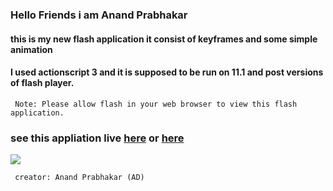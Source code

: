 ### Hello Friends i am Anand Prabhakar 
#### this is my new flash application it consist of keyframes and some simple animation 
#### I used actionscript 3 and it is supposed to be run on 11.1 and post versions of flash player.
``` Note: Please allow flash in your web browser to view this flash application.```
### see this appliation live [here](https://git.io/fj17o) or [here](https://anandprabhakar0507.github.io/my-Third-flash-application/)

![](https://github.com/anandprabhakar0507/my-Third-flash-application/blob/master/project3.gif)

``` creator: Anand Prabhakar (AD)```
